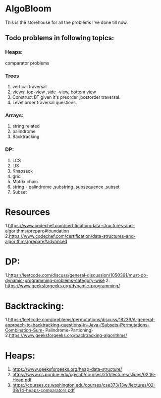# AlgoBloom

This is the storehouse for all the problems I've done till now.

## Todo problems in following topics:
### Heaps:
comparator problems

### Trees

1. vertical traversal
2. views: top-view ,side -view, bottom view
3. Construct BT given it's preorder ,postorder traversal.
4. Level order traversal questions.

### Arrays:
1. string related
2. palindrome
3. Backtracking

### DP:
1. LCS
2. LIS
3. Knapsack
4. grid
5. Matrix chain
6. string - palindrome ,substring ,subsequence ,subset
7. Subset 

# Resources
1.https://www.codechef.com/certification/data-structures-and-algorithms/prepare#foundation
2.https://www.codechef.com/certification/data-structures-and-algorithms/prepare#advanced
# DP:
 1.https://leetcode.com/discuss/general-discussion/1050391/must-do-dynamic-programming-problems-category-wise
 2. https://www.geeksforgeeks.org/dynamic-programming/
# Backtracking:
 1.https://leetcode.com/problems/permutations/discuss/18239/A-general-approach-to-backtracking-questions-in-Java-(Subsets-Permutations-Combination-Sum-  Palindrome-Partioning)
 2.https://www.geeksforgeeks.org/backtracking-algorithms/
 
# Heaps:
1. https://www.geeksforgeeks.org/heap-data-structure/
2. https://www.cs.purdue.edu/cgvlab/courses/251/lectures/slides/02.16-Heap.pdf
3. https://courses.cs.washington.edu/courses/cse373/13wi/lectures/02-08/14-heaps-comparators.pdf


